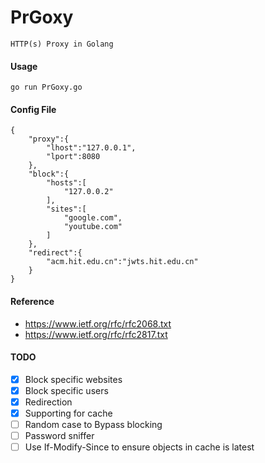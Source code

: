 # PrGoxy

```
HTTP(s) Proxy in Golang
```

#### Usage
```
go run PrGoxy.go
```

#### Config File
```
{
    "proxy":{
        "lhost":"127.0.0.1",
        "lport":8080
    },
    "block":{
        "hosts":[
            "127.0.0.2"
        ],
        "sites":[
            "google.com",
            "youtube.com"
        ]
    },
    "redirect":{
        "acm.hit.edu.cn":"jwts.hit.edu.cn"
    }
}
```

#### Reference
* https://www.ietf.org/rfc/rfc2068.txt
* https://www.ietf.org/rfc/rfc2817.txt

#### TODO
- [x] Block specific websites
- [x] Block specific users
- [x] Redirection
- [x] Supporting for cache
- [ ] Random case to Bypass blocking
- [ ] Password sniffer
- [ ] Use If-Modify-Since to ensure objects in cache is latest
